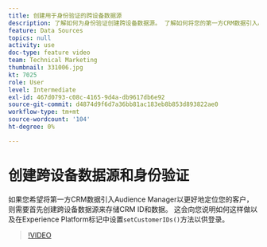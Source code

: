 ```yaml
---
title: 创建用于身份验证的跨设备数据源
description: 了解如何为身份验证创建跨设备数据源。 了解如何将您的第一方CRM数据引入Audience Manager以更好地定位您的客户，并在Platform标记中设置setCustomerIDs()方法以供登录。
feature: Data Sources
topics: null
activity: use
doc-type: feature video
team: Technical Marketing
thumbnail: 331006.jpg
kt: 7025
role: User
level: Intermediate
exl-id: 467d0793-c08c-4165-9d4a-db9617db6e92
source-git-commit: d4874d9f6d7a36bb81ac183eb8b853d893822ae0
workflow-type: tm+mt
source-wordcount: '104'
ht-degree: 0%

---
```


# 创建跨设备数据源和身份验证

如果您希望将第一方CRM数据引入Audience Manager以更好地定位您的客户，则需要首先创建跨设备数据源来存储CRM ID和数据。 这会向您说明如何这样做以及在Experience Platform标记中设置`setCustomerIDs()`方法以供登录。

>[!VIDEO](https://video.tv.adobe.com/v/331006/?quality=12&learn=on)
